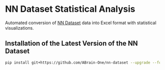 # NN Dataset Statistical Analysis

<p>Automated conversion of <a href="https://github.com/ABrain-One/nn-dataset" target="_blank" rel="noopener noreferrer">NN Dataset</a> data into Excel format with statistical visualizations.</p>

## Installation of the Latest Version of the NN Dataset

```bash
pip install git+https://github.com/ABrain-One/nn-dataset --upgrade --force --extra-index-url https://download.pytorch.org/whl/cu124
```

